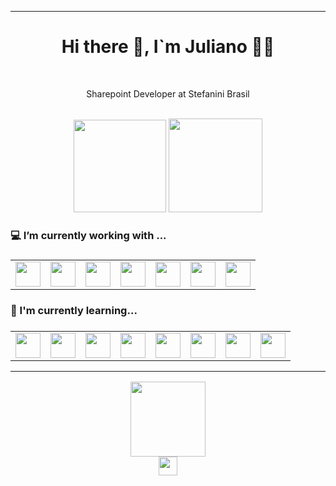 <hr>
<div align="center">
  <h1>Hi there 👋, I`m Juliano 🧑‍💻</h1>
  </br>
  <p>Sharepoint Developer at Stefanini Brasil</p>
  </br>
  
  <img height="148rem" src="https://user-images.githubusercontent.com/45412979/188247119-44d5a798-1097-4960-ac68-b5f4fdd70e73.gif" />
  <img height="150rem" src="https://github-readme-stats.vercel.app/api/top-langs/?username=JulianoBaumel&layout=compact&hide_border=true&theme=vision-friendly-dark"/>
</div>


<h3>💻 I’m currently working with ...<h3>
<table>
  <tr>
    <td align="center"><img height="40rem" src="https://upload.wikimedia.org/wikipedia/commons/e/e1/Microsoft_Office_SharePoint_%282019%E2%80%93present%29.svg"/></td>
    <td align="center"><img height="40rem" src="https://cdn.jsdelivr.net/gh/devicons/devicon/icons/javascript/javascript-plain.svg"/></td>
    <td align="center"><img height="40rem" src="https://cdn.jsdelivr.net/gh/devicons/devicon/icons/jquery/jquery-original.svg"/></td>
    <td align="center"><img height="40rem" src="https://cdn.jsdelivr.net/gh/devicons/devicon/icons/bootstrap/bootstrap-plain.svg"/></td>
    <td align="center"><img height="40rem" src="https://cdn.jsdelivr.net/gh/devicons/devicon/icons/css3/css3-plain.svg"/></td>
    <td align="center"><img height="40rem" src="https://cdn.jsdelivr.net/gh/devicons/devicon/icons/html5/html5-plain.svg"/></td>
    <td align="center"><img height="40rem" src="https://leadsbridge.com/wp-content/themes/leadsbridge/img/integration-lg-logos/logo716.png"/></td>
  </tr>  
</table>

<h3>📖 I'm currently learning...<h3>
<table>
  <tr>
    <td align="center"><img height="40rem" src="https://powerapps.microsoft.com/images/application-logos/svg/powerapps.svg"/></td>
    <td align="center"><img height="40rem" src="https://powerapps.microsoft.com/images/application-logos/svg/powerautomate.svg"/></td>
    <td align="center"><img height="40rem" src="https://cdn.jsdelivr.net/gh/devicons/devicon/icons/react/react-original.svg" /></td>
    <td align="center"><img height="40rem" src="https://cdn.jsdelivr.net/gh/devicons/devicon/icons/typescript/typescript-plain.svg" /></td>
    <td align="center"><img height="40rem" src="https://cdn.jsdelivr.net/gh/devicons/devicon/icons/tailwindcss/tailwindcss-plain.svg" /></td>
    <td align="center"><img height="40rem" src="https://cdn.jsdelivr.net/gh/devicons/devicon/icons/nodejs/nodejs-original.svg" /></td>
    <td align="center"><img height="40rem" src="https://cdn.jsdelivr.net/gh/devicons/devicon/icons/figma/figma-original.svg"/></td>
    <td align="center"><img height="40rem" src="https://cdn.jsdelivr.net/gh/devicons/devicon/icons/mysql/mysql-original-wordmark.svg" /></td>
  </tr>
</table>

<hr>

<div align="center">
  <img height="120rem" src="https://user-images.githubusercontent.com/45412979/188284601-f4c4a693-351c-4104-8aef-1933fc358a12.gif"/>
  </br>
  <a href="https://www.linkedin.com/in/juliano-baumel/">
    <img height="30rem" src="https://camo.githubusercontent.com/a493f6833f99fb3c85788d6d9305e6b7a42b838e5ee5d138fd9a8214a7e77472/68747470733a2f2f696d672e736869656c64732e696f2f62616467652f6c696e6b6564696e2d2532333030373742352e7376673f267374796c653d666f722d7468652d6261646765266c6f676f3d6c696e6b6564696e266c6f676f436f6c6f723d7768697465" />
  </a>
</div>
  

